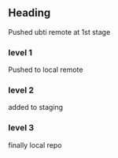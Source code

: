 ## Heading

Pushed ubti remote at 1st stage

### level 1

Pushed to local remote

### level 2

added to staging


### level 3

finally local repo
